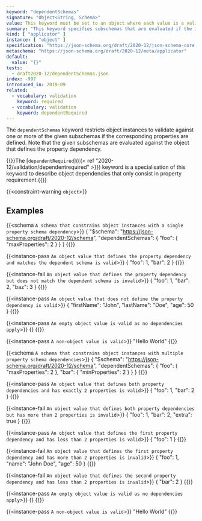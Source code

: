 ```yaml
---
keyword: "dependentSchemas"
signature: "Object<String, Schema>"
value: This keyword must be set to an object where each value is a valid JSON Schema
summary: "This keyword specifies subschemas that are evaluated if the instance is an object and contains a certain property."
kind: [ "applicator" ]
instance: [ "object" ]
specification: "https://json-schema.org/draft/2020-12/json-schema-core.html#section-10.2.2.4"
metaschema: "https://json-schema.org/draft/2020-12/meta/applicator"
default:
  value: "{}"
tests:
  - draft2020-12/dependentSchemas.json
index: -997
introduced_in: 2019-09
related:
  - vocabulary: validation
    keyword: required
  - vocabulary: validation
    keyword: dependentRequired
---
```


The `dependentSchemas` keyword restricts object instances to validate against
one or more of the given subschemas if the corresponding properties are
defined.  Note that the given subschemas are evaluated against the object that
defines the property dependency.

{{<learning-more>}}The [`dependentRequired`]({{< ref
"2020-12/validation/dependentrequired" >}}) keyword is a specialisation of this
keyword to describe object dependencies that only consist in property
requirement.{{</learning-more>}}

{{<constraint-warning `object`>}}

## Examples

{{<schema `A schema that constrains object instances with a single property schema dependency`>}}
{
  "$schema": "https://json-schema.org/draft/2020-12/schema",
  "dependentSchemas": {
    "foo": { "maxProperties": 2 }
  }
}
{{</schema>}}

{{<instance-pass `An object value that defines the property dependency and matches the dependent schema is valid`>}}
{ "foo": 1, "bar": 2 }
{{</instance-pass>}}

{{<instance-fail `An object value that defines the property dependency but does not match the dependent schema is invalid`>}}
{ "foo": 1, "bar": 2, "baz": 3 }
{{</instance-fail>}}

{{<instance-pass `An object value that does not define the property dependency is valid`>}}
{ "firstName": "John", "lastName": "Doe", "age": 50 }
{{</instance-pass>}}

{{<instance-pass `An empty object value is valid as no dependencies apply`>}}
{}
{{</instance-pass>}}

{{<instance-pass `A non-object value is valid`>}}
"Hello World"
{{</instance-pass>}}

{{<schema `A schema that constrains object instances with multiple property schema dependencies`>}}
{
  "$schema": "https://json-schema.org/draft/2020-12/schema",
  "dependentSchemas": {
    "foo": { "maxProperties": 2 },
    "bar": { "minProperties": 2 }
  }
}
{{</schema>}}

{{<instance-pass `An object value that defines both property dependencies and has exactly 2 properties is valid`>}}
{ "foo": 1, "bar": 2 }
{{</instance-pass>}}

{{<instance-fail `An object value that defines both property dependencies but has more than 2 properties is invalid`>}}
{ "foo": 1, "bar": 2, "extra": true }
{{</instance-fail>}}

{{<instance-pass `An object value that defines the first property dependency and has less than 2 properties is valid`>}}
{ "foo": 1 }
{{</instance-pass>}}

{{<instance-fail `An object value that defines the first property dependency and has more than 2 properties is invalid`>}}
{ "foo": 1, "name": "John Doe", "age": 50 }
{{</instance-fail>}}

{{<instance-fail `An object value that defines the second property dependency and has less than 2 properties is invalid`>}}
{ "bar": 2 }
{{</instance-fail>}}

{{<instance-pass `An empty object value is valid as no dependencies apply`>}}
{}
{{</instance-pass>}}

{{<instance-pass `A non-object value is valid`>}}
"Hello World"
{{</instance-pass>}}
